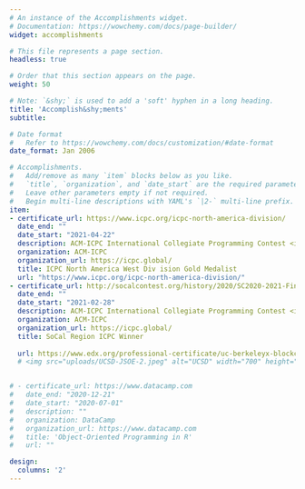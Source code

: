 ```yaml
---
# An instance of the Accomplishments widget.
# Documentation: https://wowchemy.com/docs/page-builder/
widget: accomplishments

# This file represents a page section.
headless: true

# Order that this section appears on the page.
weight: 50

# Note: `&shy;` is used to add a 'soft' hyphen in a long heading.
title: 'Accomplish&shy;ments'
subtitle:

# Date format
#   Refer to https://wowchemy.com/docs/customization/#date-format
date_format: Jan 2006

# Accomplishments.
#   Add/remove as many `item` blocks below as you like.
#   `title`, `organization`, and `date_start` are the required parameters.
#   Leave other parameters empty if not required.
#   Begin multi-line descriptions with YAML's `|2-` multi-line prefix.
item:
- certificate_url: https://www.icpc.org/icpc-north-america-division/
  date_end: ""
  date_start: "2021-04-22"
  description: ACM-ICPC International Collegiate Programming Contest <img src="uploads/ACM-ICPC.png" alt="UCSD" height=10px; class="lazyload">
  organization: ACM-ICPC
  organization_url: https://icpc.global/
  title: ICPC North America West Div ision Gold Medalist
  url: "https://www.icpc.org/icpc-north-america-division/"
- certificate_url: http://socalcontest.org/history/2020/SC2020-2021-FinalResults.html
  date_end: ""
  date_start: "2021-02-28"
  description: ACM-ICPC International Collegiate Programming Contest <img src="uploads/ACM-ICPC.png" alt="UCSD" height=10px; class="lazyload">
  organization: ACM-ICPC
  organization_url: https://icpc.global/
  title: SoCal Region ICPC Winner 
  
  url: https://www.edx.org/professional-certificate/uc-berkeleyx-blockchain-fundamentals  
  # <img src="uploads/UCSD-JSOE-2.jpeg" alt="UCSD" width="700" height="300"/>


# - certificate_url: https://www.datacamp.com
#   date_end: "2020-12-21"
#   date_start: "2020-07-01"
#   description: ""
#   organization: DataCamp
#   organization_url: https://www.datacamp.com
#   title: 'Object-Oriented Programming in R'
#   url: ""

design:
  columns: '2' 
---
```

